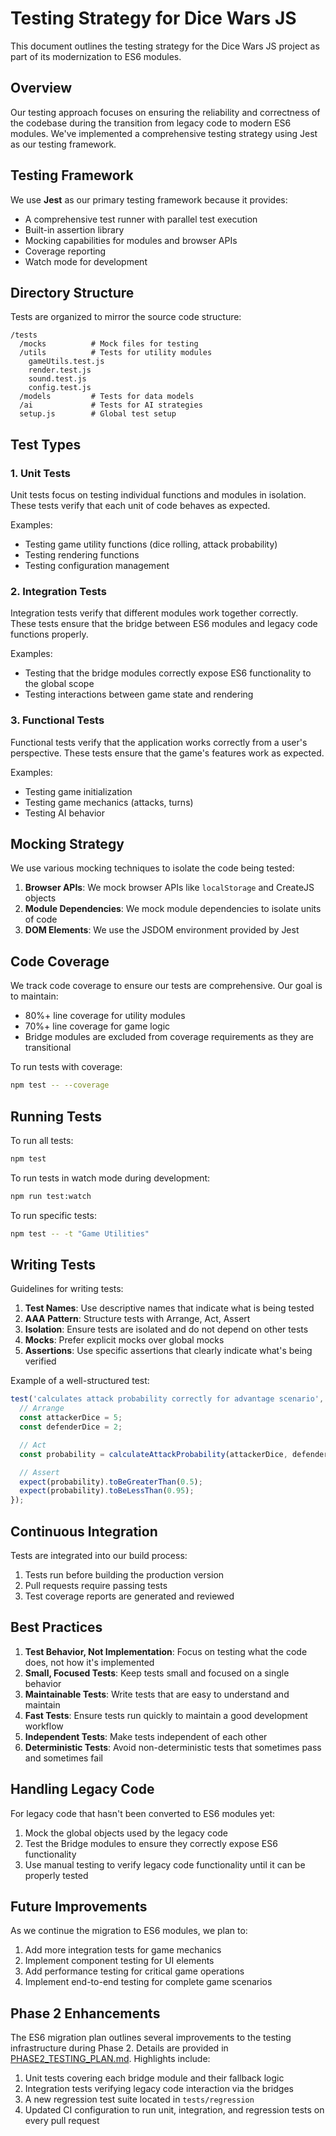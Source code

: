 # Testing Strategy for Dice Wars JS

This document outlines the testing strategy for the Dice Wars JS project as part of its modernization to ES6 modules.

## Overview

Our testing approach focuses on ensuring the reliability and correctness of the codebase during the transition from legacy code to modern ES6 modules. We've implemented a comprehensive testing strategy using Jest as our testing framework.

## Testing Framework

We use **Jest** as our primary testing framework because it provides:

- A comprehensive test runner with parallel test execution
- Built-in assertion library
- Mocking capabilities for modules and browser APIs
- Coverage reporting
- Watch mode for development

## Directory Structure

Tests are organized to mirror the source code structure:

```
/tests
  /mocks          # Mock files for testing
  /utils          # Tests for utility modules
    gameUtils.test.js
    render.test.js
    sound.test.js
    config.test.js
  /models         # Tests for data models
  /ai             # Tests for AI strategies
  setup.js        # Global test setup
```

## Test Types

### 1. Unit Tests

Unit tests focus on testing individual functions and modules in isolation. These tests verify that each unit of code behaves as expected.

Examples:

- Testing game utility functions (dice rolling, attack probability)
- Testing rendering functions
- Testing configuration management

### 2. Integration Tests

Integration tests verify that different modules work together correctly. These tests ensure that the bridge between ES6 modules and legacy code functions properly.

Examples:

- Testing that the bridge modules correctly expose ES6 functionality to the global scope
- Testing interactions between game state and rendering

### 3. Functional Tests

Functional tests verify that the application works correctly from a user's perspective. These tests ensure that the game's features work as expected.

Examples:

- Testing game initialization
- Testing game mechanics (attacks, turns)
- Testing AI behavior

## Mocking Strategy

We use various mocking techniques to isolate the code being tested:

1. **Browser APIs**: We mock browser APIs like `localStorage` and CreateJS objects
2. **Module Dependencies**: We mock module dependencies to isolate units of code
3. **DOM Elements**: We use the JSDOM environment provided by Jest

## Code Coverage

We track code coverage to ensure our tests are comprehensive. Our goal is to maintain:

- 80%+ line coverage for utility modules
- 70%+ line coverage for game logic
- Bridge modules are excluded from coverage requirements as they are transitional

To run tests with coverage:

```bash
npm test -- --coverage
```

## Running Tests

To run all tests:

```bash
npm test
```

To run tests in watch mode during development:

```bash
npm run test:watch
```

To run specific tests:

```bash
npm test -- -t "Game Utilities"
```

## Writing Tests

Guidelines for writing tests:

1. **Test Names**: Use descriptive names that indicate what is being tested
2. **AAA Pattern**: Structure tests with Arrange, Act, Assert
3. **Isolation**: Ensure tests are isolated and do not depend on other tests
4. **Mocks**: Prefer explicit mocks over global mocks
5. **Assertions**: Use specific assertions that clearly indicate what's being verified

Example of a well-structured test:

```javascript
test('calculates attack probability correctly for advantage scenario', () => {
  // Arrange
  const attackerDice = 5;
  const defenderDice = 2;

  // Act
  const probability = calculateAttackProbability(attackerDice, defenderDice);

  // Assert
  expect(probability).toBeGreaterThan(0.5);
  expect(probability).toBeLessThan(0.95);
});
```

## Continuous Integration

Tests are integrated into our build process:

1. Tests run before building the production version
2. Pull requests require passing tests
3. Test coverage reports are generated and reviewed

## Best Practices

1. **Test Behavior, Not Implementation**: Focus on testing what the code does, not how it's implemented
2. **Small, Focused Tests**: Keep tests small and focused on a single behavior
3. **Maintainable Tests**: Write tests that are easy to understand and maintain
4. **Fast Tests**: Ensure tests run quickly to maintain a good development workflow
5. **Independent Tests**: Make tests independent of each other
6. **Deterministic Tests**: Avoid non-deterministic tests that sometimes pass and sometimes fail

## Handling Legacy Code

For legacy code that hasn't been converted to ES6 modules yet:

1. Mock the global objects used by the legacy code
2. Test the Bridge modules to ensure they correctly expose ES6 functionality
3. Use manual testing to verify legacy code functionality until it can be properly tested

## Future Improvements

As we continue the migration to ES6 modules, we plan to:

1. Add more integration tests for game mechanics
2. Implement component testing for UI elements
3. Add performance testing for critical game operations
4. Implement end-to-end testing for complete game scenarios

## Phase 2 Enhancements

The ES6 migration plan outlines several improvements to the testing infrastructure during Phase 2. Details are provided in [PHASE2_TESTING_PLAN.md](./PHASE2_TESTING_PLAN.md). Highlights include:

1. Unit tests covering each bridge module and their fallback logic
2. Integration tests verifying legacy code interaction via the bridges
3. A new regression test suite located in `tests/regression`
4. Updated CI configuration to run unit, integration, and regression tests on every pull request
